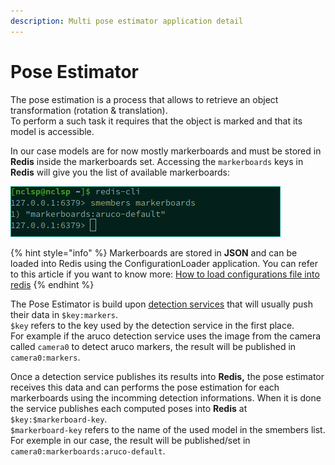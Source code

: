 ```yaml
---
description: Multi pose estimator application detail
---
```


# Pose Estimator

The pose estimation is a process that allows to retrieve an object transformation \(rotation & translation\).  
To perform a such task it requires that the object is marked and that its model is accessible.

In our case models are for now mostly markerboards and must be stored in **Redis** inside the markerboards set. Accessing the `markerboards` keys in **Redis** will give you the list of available markerboards:

![Available markerboards for the pose estmation](../../.gitbook/assets/smembers-markerboard.png)

{% hint style="info" %}
Markerboards are stored in **JSON** and can be loaded into Redis using the ConfigurationLoader application. You can refer to this article if you want to know more: [How to load configurations file into redis](../../)
{% endhint %}

The Pose Estimator is build upon [detection services](./) that will usually push their data in `$key:markers`.  
`$key` refers to the key used by the detection service in the first place.   
For example if the aruco detection service uses the image from the camera called `camera0` to detect aruco markers, the result will be published in `camera0:markers`.

Once a detection service publishes its results into **Redis,** the pose estimator receives this data and can performs the pose estimation for each markerboards using the incomming detection informations. When it is done the service publishes each computed poses into **Redis** at `$key:$markerboard-key`.  
`$markerboard-key` refers to the name of the used model in the smembers list.  
For exemple in our case, the result will be published/set in `camera0:markerboards:aruco-default`.  






